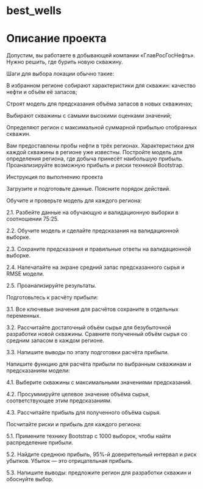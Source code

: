 # best_wells
# Описание проекта

Допустим, вы работаете в добывающей компании «ГлавРосГосНефть». Нужно решить, где бурить новую скважину. 

Шаги для выбора локации обычно такие:

В избранном регионе собирают характеристики для скважин: качество нефти и объём её запасов;

Строят модель для предсказания объёма запасов в новых скважинах;

Выбирают скважины с самыми высокими оценками значений;

Определяют регион с максимальной суммарной прибылью отобранных скважин.

Вам предоставлены пробы нефти в трёх регионах. Характеристики для каждой скважины в регионе уже известны. Постройте модель для определения региона, где добыча принесёт наибольшую прибыль. Проанализируйте возможную прибыль и риски техникой Bootstrap.

Инструкция по выполнению проекта

Загрузите и подготовьте данные. Поясните порядок действий.

Обучите и проверьте модель для каждого региона:

2.1. Разбейте данные на обучающую и валидационную выборки в соотношении 75:25.

2.2. Обучите модель и сделайте предсказания на валидационной выборке.

2.3. Сохраните предсказания и правильные ответы на валидационной выборке.

2.4. Напечатайте на экране средний запас предсказанного сырья и RMSE модели.

2.5. Проанализируйте результаты.

Подготовьтесь к расчёту прибыли:

3.1. Все ключевые значения для расчётов сохраните в отдельных переменных.

3.2. Рассчитайте достаточный объём сырья для безубыточной разработки новой скважины. Сравните полученный объём сырья со средним запасом в каждом регионе. 

3.3. Напишите выводы по этапу подготовки расчёта прибыли.

Напишите функцию для расчёта прибыли по выбранным скважинам и предсказаниям модели:

4.1. Выберите скважины с максимальными значениями предсказаний. 

4.2. Просуммируйте целевое значение объёма сырья, соответствующее этим предсказаниям.

4.3. Рассчитайте прибыль для полученного объёма сырья.

Посчитайте риски и прибыль для каждого региона:

5.1. Примените технику Bootstrap с 1000 выборок, чтобы найти распределение прибыли.

5.2. Найдите среднюю прибыль, 95%-й доверительный интервал и риск убытков. Убыток — это отрицательная прибыль.

5.3. Напишите выводы: предложите регион для разработки скважин и обоснуйте выбор.

